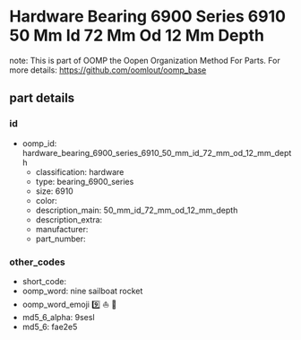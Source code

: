 # Hardware Bearing 6900 Series 6910 50 Mm Id 72 Mm Od 12 Mm Depth  

note: This is part of OOMP the Oopen Organization Method For Parts. For more details: https://github.com/oomlout/oomp_base

##  part details





### id
* oomp_id: hardware_bearing_6900_series_6910_50_mm_id_72_mm_od_12_mm_depth
  * classification: hardware
  * type: bearing_6900_series
  * size: 6910
  * color: 
  * description_main: 50_mm_id_72_mm_od_12_mm_depth
  * description_extra: 
  * manufacturer: 
  * part_number: 

### other_codes
* short_code: 
* oomp_word: nine sailboat rocket
* oomp_word_emoji :nine: :sailboat: :rocket:
* md5_6_alpha: 9sesl
* md5_6: fae2e5